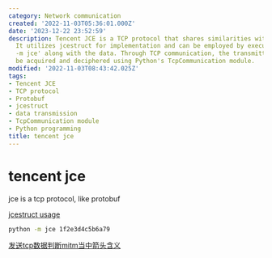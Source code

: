 ```yaml
---
category: Network communication
created: '2022-11-03T05:36:01.000Z'
date: '2023-12-22 23:52:59'
description: Tencent JCE is a TCP protocol that shares similarities with Protobuf.
  It utilizes jcestruct for implementation and can be employed by executing 'python
  -m jce' along with the data. Through TCP communication, the transmitted data can
  be acquired and deciphered using Python's TcpCommunication module.
modified: '2022-11-03T08:43:42.025Z'
tags:
- Tencent JCE
- TCP protocol
- Protobuf
- jcestruct
- data transmission
- TcpCommunication module
- Python programming
title: tencent jce
---
```


# tencent jce

jce is a tcp protocol, like protobuf

[jcestruct usage](https://curatedpython.com/p/tencent-jce-yanyongyu-jcestruct/index.html)

```bash
python -m jce 1f2e3d4c5b6a79
```

[发送tcp数据判断mitm当中箭头含义](https://wiki.python.org/moin/TcpCommunication#:~:text=Here%27s%20simple%20code%20to%20send%20and%20receive%20data,BUFFER_SIZE%20%3D%201024%209%20MESSAGE%20%3D%20"Hello%2C%20World%21")
